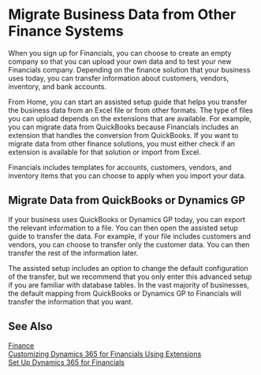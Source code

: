 <properties
    pageTitle="Migrate Business Data from Other Finance Systems| Financials"
	description="Describes how you can import your own data into Dynamics 365 for Financials."
	services="project-madeira"
	documentationCenter=""
	authors="edupont04"
/>
<tags
    ms.service="project-madeira"
    ms.topic="article"
    ms.devlang="na"
    ms.tgt_pltfrm="na"
    ms.workload="na"
    ms.date="11/01/2016"
    ms.author="edupont04" />

# Migrate Business Data from Other Finance Systems
When you sign up for Financials, you can choose to create an empty company so that you can upload your own data and to test your new Financials company. Depending on the finance solution that your business uses today, you can transfer information about customers, vendors, inventory, and bank accounts.  

From Home, you can start an assisted setup guide that helps you transfer the business data from an Excel file or from other formats. The type of files you can upload depends on the extensions that are available. For example, you can migrate data from QuickBooks because Financials includes an extension that handles the conversion from QuickBooks. If you want to migrate data from other finance solutions, you must either check if an extension is available for that solution or import from Excel.  

Financials includes templates for accounts, customers, vendors, and inventory items that you can choose to apply when you import your data.  

## Migrate Data from QuickBooks or Dynamics GP
If your business uses QuickBooks or Dynamics GP today, you can export the relevant information to a file. You can then open the assisted setup guide to transfer the data.
For example, if your file includes customers and vendors, you can choose to transfer only the customer data. You can then transfer the rest of the information later.  

The assisted setup includes an option to change the default configuration of the transfer, but we recommend that you only enter this advanced setup if you are familiar with database tables. In the vast majority of businesses, the default mapping from QuickBooks or Dynamics GP to Financials will transfer the information that you want.

## See Also
[Finance](finance.md)  
[Customizing Dynamics 365 for Financials Using Extensions](ui-extensions.md)   
[Set Up Dynamics 365 for Financials](setup.md)
